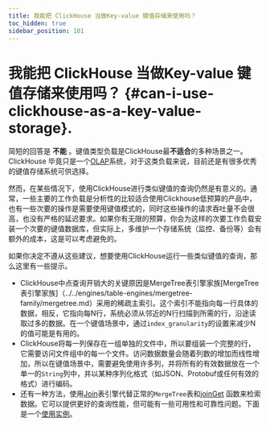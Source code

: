```yaml
---
title: 我能把 ClickHouse 当做Key-value 键值存储来使用吗？
toc_hidden: true
sidebar_position: 101
---
```

# 我能把 ClickHouse 当做Key-value 键值存储来使用吗？ {#can-i-use-clickhouse-as-a-key-value-storage}.

简短的回答是 **不能** 。键值类型负载是ClickHouse最<span class="text-danger">**不适合**</span>的多种场景之一。ClickHouse 毕竟只是一个[OLAP](../../faq/general/olap.md)系统，对于这类负载来说，目前还是有很多优秀的键值存储系统可供选择。

然而，在某些情况下，使用ClickHouse进行类似键值的查询仍然是有意义的。通常，一些主要的工作负载是分析性的比较适合使用Clickhouse低预算的产品中，也有一些次要的操作是需要使用键值模式的，同时这些操作的请求吞吐量不会很高，也没有严格的延迟要求。如果你有无限的预算，你会为这样的次要工作负载安装一个次要的键值数据库，但实际上，多维护一个存储系统（监控、备份等）会有额外的成本，这是可以考虑避免的。

如果你决定不遵从这些建议，想要使用ClickHouse运行一些类似键值的查询，那么这里有一些提示。

- ClickHouse中点查询开销大的关键原因是MergeTree表引擎家族[MergeTree表引擎家族]（../../engines/table-engines/mergetree-family/mergetree.md）采用的稀疏主索引。这个索引不能指向每一行具体的数据，相反，它指向每N行，系统必须从邻近的N行扫描到所需的行，沿途读取过多的数据。在一个键值场景中，通过`index_granularity`的设置来减少N的值可能是有用的。
- ClickHouse将每一列保存在一组单独的文件中，所以要组装一个完整的行，它需要访问文件组中的每一个文件。访问数据数量会随着列数的增加而线性增加，所以在键值场景中，需要避免使用许多列，并将所有的有效数据放在一个单一的`String`列中，并以某种序列化格式（如JSON、Protobuf或任何有效的格式）进行编码。
- 还有一种方法，使用[Join](../../engines/table-engines/special/join.md)表引擎代替正常的`MergeTree`表和[joinGet](../../sql-reference/functions/other-functions.md#joinget) 函数来检索数据。它可以提供更好的查询性能，但可能有一些可用性和可靠性问题。下面是一个[使用实例](https://github.com/ClickHouse/ClickHouse/blob/master/tests/queries/0_stateless/00800_versatile_storage_join.sql#L49-L51)。

